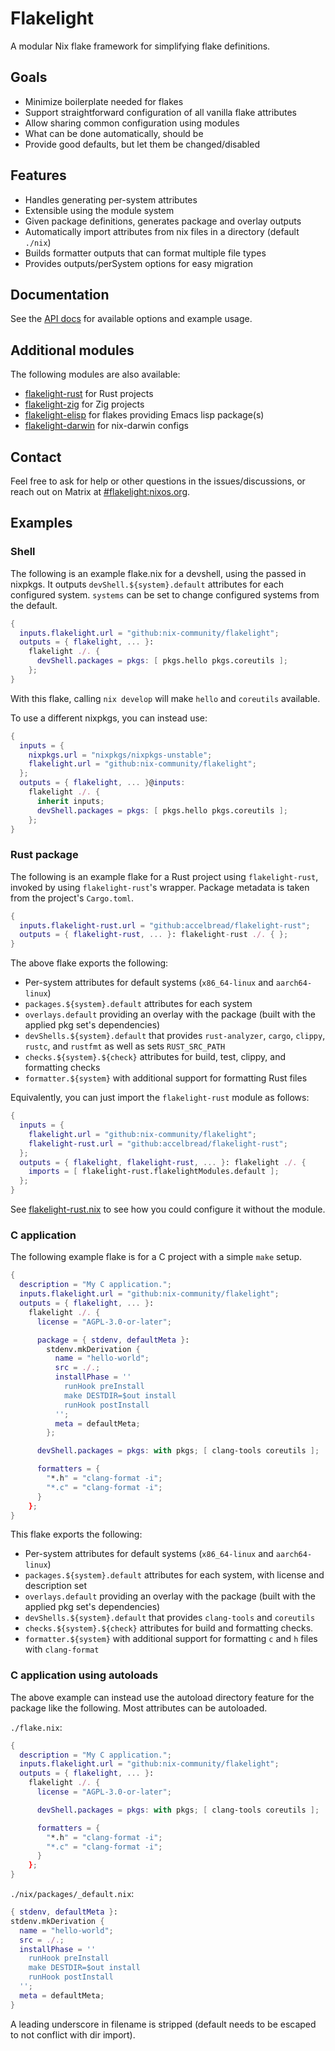 # Flakelight

A modular Nix flake framework for simplifying flake definitions.

## Goals

- Minimize boilerplate needed for flakes
- Support straightforward configuration of all vanilla flake attributes
- Allow sharing common configuration using modules
- What can be done automatically, should be
- Provide good defaults, but let them be changed/disabled

## Features

- Handles generating per-system attributes
- Extensible using the module system
- Given package definitions, generates package and overlay outputs
- Automatically import attributes from nix files in a directory (default `./nix`)
- Builds formatter outputs that can format multiple file types
- Provides outputs/perSystem options for easy migration

## Documentation

See the [API docs](./API_GUIDE.md) for available options and example usage.

## Additional modules

The following modules are also available:

- [flakelight-rust][] for Rust projects
- [flakelight-zig][] for Zig projects
- [flakelight-elisp][] for flakes providing Emacs lisp package(s)
- [flakelight-darwin][] for nix-darwin configs

[flakelight-rust]: https://github.com/accelbread/flakelight-rust
[flakelight-zig]: https://github.com/accelbread/flakelight-zig
[flakelight-elisp]: https://github.com/accelbread/flakelight-elisp
[flakelight-darwin]: https://github.com/cmacrae/flakelight-darwin

## Contact

Feel free to ask for help or other questions in the issues/discussions, or reach
out on Matrix at [#flakelight:nixos.org][matrix-flakelight].

[matrix-flakelight]: https://matrix.to/#/#flakelight:nixos.org

## Examples

### Shell

The following is an example flake.nix for a devshell, using the passed in
nixpkgs. It outputs `devShell.${system}.default` attributes for each configured
system. `systems` can be set to change configured systems from the default.

```nix
{
  inputs.flakelight.url = "github:nix-community/flakelight";
  outputs = { flakelight, ... }:
    flakelight ./. {
      devShell.packages = pkgs: [ pkgs.hello pkgs.coreutils ];
    };
}
```

With this flake, calling `nix develop` will make `hello` and `coreutils`
available.

To use a different nixpkgs, you can instead use:

```nix
{
  inputs = {
    nixpkgs.url = "nixpkgs/nixpkgs-unstable";
    flakelight.url = "github:nix-community/flakelight";
  };
  outputs = { flakelight, ... }@inputs:
    flakelight ./. {
      inherit inputs;
      devShell.packages = pkgs: [ pkgs.hello pkgs.coreutils ];
    };
}
```

### Rust package

The following is an example flake for a Rust project using `flakelight-rust`,
invoked by using `flakelight-rust`'s wrapper.
Package metadata is taken from the project's `Cargo.toml`.

```nix
{
  inputs.flakelight-rust.url = "github:accelbread/flakelight-rust";
  outputs = { flakelight-rust, ... }: flakelight-rust ./. { };
}
```

The above flake exports the following:

- Per-system attributes for default systems (`x86_64-linux` and `aarch64-linux`)
- `packages.${system}.default` attributes for each system
- `overlays.default` providing an overlay with the package (built with the
  applied pkg set's dependencies)
- `devShells.${system}.default` that provides `rust-analyzer`, `cargo`, `clippy`,
  `rustc`, and `rustfmt` as well as sets `RUST_SRC_PATH`
- `checks.${system}.${check}` attributes for build, test, clippy, and formatting
  checks
- `formatter.${system}` with additional support for formatting Rust files

Equivalently, you can just import the `flakelight-rust` module as follows:

```nix
{
  inputs = {
    flakelight.url = "github:nix-community/flakelight";
    flakelight-rust.url = "github:accelbread/flakelight-rust";
  };
  outputs = { flakelight, flakelight-rust, ... }: flakelight ./. {
    imports = [ flakelight-rust.flakelightModules.default ];
  };
}
```

See [flakelight-rust.nix][flakelight-rust] to see how you could configure it
without the module.

[flakelight-rust]: https://github.com/accelbread/flakelight-rust/blob/master/flakelight-rust.nix

### C application

The following example flake is for a C project with a simple `make` setup.

```nix
{
  description = "My C application.";
  inputs.flakelight.url = "github:nix-community/flakelight";
  outputs = { flakelight, ... }:
    flakelight ./. {
      license = "AGPL-3.0-or-later";

      package = { stdenv, defaultMeta }:
        stdenv.mkDerivation {
          name = "hello-world";
          src = ./.;
          installPhase = ''
            runHook preInstall
            make DESTDIR=$out install
            runHook postInstall
          '';
          meta = defaultMeta;
        };

      devShell.packages = pkgs: with pkgs; [ clang-tools coreutils ];

      formatters = {
        "*.h" = "clang-format -i";
        "*.c" = "clang-format -i";
      }
    };
}
```

This flake exports the following:

- Per-system attributes for default systems (`x86_64-linux` and `aarch64-linux`)
- `packages.${system}.default` attributes for each system, with license and
  description set
- `overlays.default` providing an overlay with the package (built with the
  applied pkg set's dependencies)
- `devShells.${system}.default` that provides `clang-tools` and `coreutils`
- `checks.${system}.${check}` attributes for build and formatting checks.
- `formatter.${system}` with additional support for formatting `c` and `h` files
  with `clang-format`

### C application using autoloads

The above example can instead use the autoload directory feature for the package
like the following. Most attributes can be autoloaded.

`./flake.nix`:

```nix
{
  description = "My C application.";
  inputs.flakelight.url = "github:nix-community/flakelight";
  outputs = { flakelight, ... }:
    flakelight ./. {
      license = "AGPL-3.0-or-later";

      devShell.packages = pkgs: with pkgs; [ clang-tools coreutils ];

      formatters = {
        "*.h" = "clang-format -i";
        "*.c" = "clang-format -i";
      }
    };
}
```

`./nix/packages/_default.nix`:

```nix
{ stdenv, defaultMeta }:
stdenv.mkDerivation {
  name = "hello-world";
  src = ./.;
  installPhase = ''
    runHook preInstall
    make DESTDIR=$out install
    runHook postInstall
  '';
  meta = defaultMeta;
}
```

A leading underscore in filename is stripped (default needs to be escaped to not
conflict with dir import).
